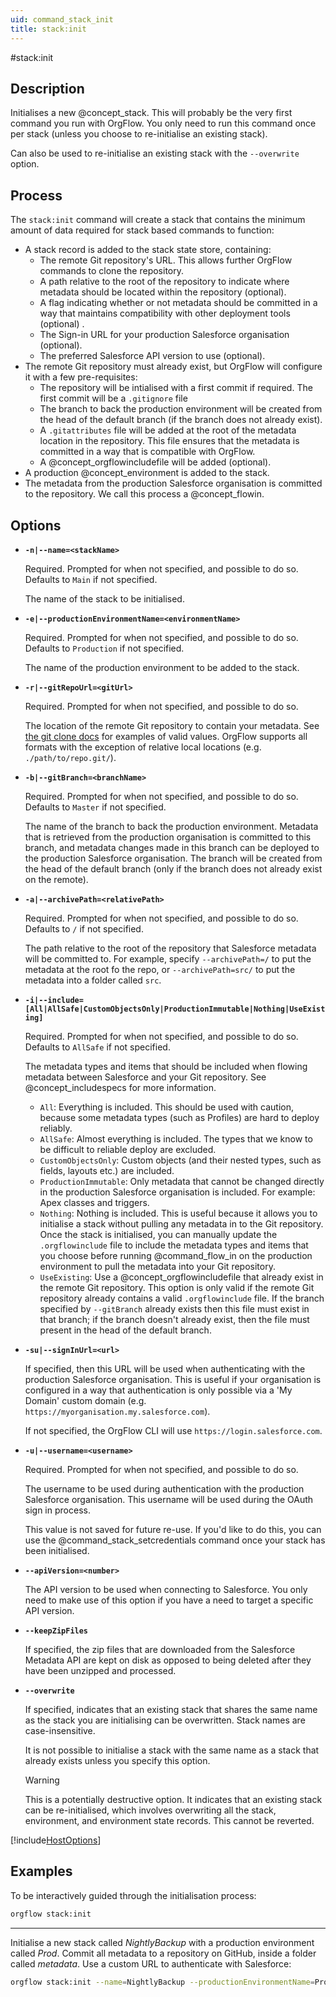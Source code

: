 ```yaml
---
uid: command_stack_init
title: stack:init
---
```


#stack:init

## Description

Initialises a new @concept_stack. This will probably be the very first command you run with OrgFlow. You only need to run this command once per stack (unless you choose to re-initialise an existing stack).

Can also be used to re-initialise an existing stack with the `--overwrite` option.

## Process

The `stack:init` command will create a stack that contains the minimum amount of data required for stack based commands to function:
- A stack record is added to the stack state store, containing:
  - The remote Git repository's URL. This allows further OrgFlow commands to clone the repository.
  - A path relative to the root of the repository to indicate where metadata should be located within the repository (optional).
  - A flag indicating whether or not metadata should be committed in a way that maintains compatibility with other deployment tools (optional) .
  - The Sign-in URL for your production Salesforce organisation (optional).
  - The preferred Salesforce API version to use (optional).
- The remote Git repository must already exist, but OrgFlow will configure it with a few pre-requisites: 
  - The repository will be intialised with a first commit if required. The first commit will be a `.gitignore` file
  - The branch to back the production environment will be created from the head of the default branch (if the branch does not already exist).
  - A `.gitattributes` file will be added at the root of the metadata location in the repository. This file ensures that the metadata is committed in a way that is compatible with OrgFlow.
  - A @concept_orgflowincludefile will be added (optional).
- A production @concept_environment is added to the stack.
- The metadata from the production Salesforce organisation is committed to the repository. We call this process a @concept_flowin.

## Options

- **`-n|--name=<stackName>`**
  
  Required. Prompted for when not specified, and possible to do so. Defaults to `Main` if not specified.

  The name of the stack to be initialised.

- **`-e|--productionEnvironmentName=<environmentName>`**
  
  Required. Prompted for when not specified, and possible to do so. Defaults to `Production` if not specified.

  The name of the production environment to be added to the stack.

- **`-r|--gitRepoUrl=<gitUrl>`**
  
  Required. Prompted for when not specified, and possible to do so.

  The location of the remote Git repository to contain your metadata. See [the git clone docs](https://git-scm.com/docs/git-clone#_git_urls) for examples of valid values. OrgFlow supports all formats with the exception of relative local locations (e.g. `./path/to/repo.git/`).

- **`-b|--gitBranch=<branchName>`**
  
  Required. Prompted for when not specified, and possible to do so. Defaults to `Master` if not specified.

  The name of the branch to back the production environment. Metadata that is retrieved from the production organisation is committed to this branch, and metadata changes made in this branch can be deployed to the production Salesforce organisation. The branch will be created from the head of the default branch (only if the branch does not already exist on the remote).

- **`-a|--archivePath=<relativePath>`**
  
  Required. Prompted for when not specified, and possible to do so. Defaults to `/` if not specified.

  The path relative to the root of the repository that Salesforce metadata will be committed to. For example, specify `--archivePath=/` to put the metadata at the root fo the repo, or `--archivePath=src/` to put the metadata into a folder called `src`.

- **`-i|--include=[All|AllSafe|CustomObjectsOnly|ProductionImmutable|Nothing|UseExisting]`**
  
  Required. Prompted for when not specified, and possible to do so. Defaults to `AllSafe` if not specified.

  The metadata types and items that should be included when flowing metadata between Salesforce and your Git repository. See @concept_includespecs for more information.
  - `All`: Everything is included. This should be used with caution, because some metadata types (such as Profiles) are hard to deploy reliably.
  - `AllSafe`: Almost everything is included. The types that we know to be difficult to reliable deploy are excluded.
  - `CustomObjectsOnly`: Custom objects (and their nested types, such as fields, layouts etc.) are included.
  - `ProductionImmutable`: Only metadata that cannot be changed directly in the production Salesforce organisation is included. For example: Apex classes and triggers.
  - `Nothing`: Nothing is included. This is useful because it allows you to initialise a stack without pulling any metadata in to the Git repository. Once the stack is initialised, you can manually update the `.orgflowinclude` file to include the metadata types and items that you choose before running @command_flow_in on the production environment to pull the metadata into your Git repository.
  - `UseExisting`: Use a @concept_orgflowincludefile that already exist in the remote Git repository. This option is only valid if the remote Git repository already contains a valid `.orgflowinclude` file. If the branch specified by `--gitBranch` already exists then this file must exist in that branch; if the branch doesn't already exist, then the file must present in the head of the default branch.

- **`-su|--signInUrl=<url>`**
  
  If specified, then this URL will be used when authenticating with the production Salesforce organisation. This is useful if your organisation is configured in a way that authentication is only possible via a 'My Domain' custom domain (e.g. `https://myorganisation.my.salesforce.com`). 

  If not specified, the OrgFlow CLI will use `https://login.salesforce.com`.
  
- **`-u|--username=<username>`**
  
  Required. Prompted for when not specified, and possible to do so.

  The username to be used during authentication with the production Salesforce organisation. This username will be used during the OAuth sign in process.
  
  This value is not saved for future re-use. If you'd like to do this, you can use the @command_stack_setcredentials command once your stack has been initialised.
  
- **`--apiVersion=<number>`**
  
  The API version to be used when connecting to Salesforce. You only need to make use of this option if you have a need to target a specific API version.

- **`--keepZipFiles`**
  
  If specified, the zip files that are downloaded from the Salesforce Metadata API are kept on disk as opposed to being deleted after they have been unzipped and processed.

- **`--overwrite`**
  
  If specified, indicates that an existing stack that shares the same name as the stack you are initialising can be overwritten. Stack names are case-insensitive.

  It is not possible to initialise a stack with the same name as a stack that already exists unless you specify this option.

  > [!WARNING]
  > This is a potentially destructive option. It indicates that an existing stack can be re-initialised, which involves overwriting all the stack, environment, and environment state records. This cannot be reverted.

[!include[HostOptions](partials/host-options.md)]

## Examples

To be interactively guided through the initialisation process:

```bash
orgflow stack:init
```
***

Initialise a new stack called *NightlyBackup* with a production environment called *Prod*. Commit all metadata to a repository on GitHub, inside a folder called *metadata*. Use a custom URL to authenticate with Salesforce:

```bash
orgflow stack:init --name=NightlyBackup --productionEnvironmentName=Prod --gitRepoUrl="git@github.com:MyOrg/MyRepo.git" --archivePath=metadata --include=All --signInUrl="https://myorg.my.salesforce.com" --username=user@orgflow.io
```